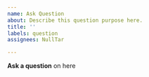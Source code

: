 ```yaml
---
name: Ask Question
about: Describe this question purpose here.
title: ''
labels: question
assignees: NullTar

---
```


**Ask a question**
on here
